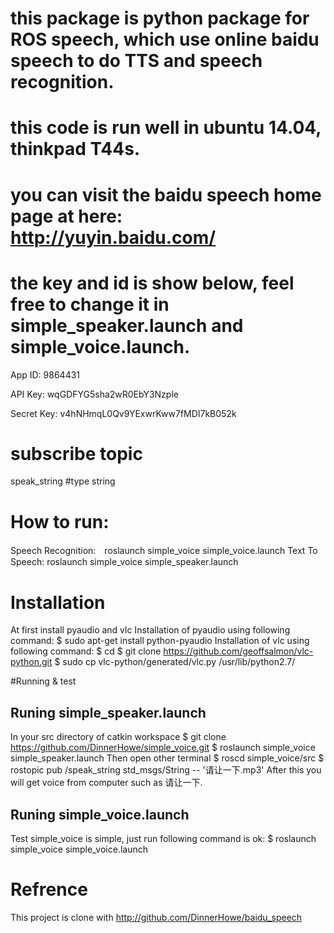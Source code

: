 # this package is python package for ROS speech, which use online baidu speech to do TTS and speech recognition.

# this code is run well in ubuntu 14.04, thinkpad T44s.

# you can visit the baidu speech home page at here: http://yuyin.baidu.com/

# the key and id is show below, feel free to change it in simple_speaker.launch and simple_voice.launch.


App ID: 9864431

API Key: wqGDFYG5sha2wR0EbY3Nzple

Secret Key: v4hNHmqL0Qv9YExwrKww7fMDI7kB052k

# subscribe topic
speak_string
#type
string

# How to run:

Speech Recognition:　roslaunch simple_voice simple_voice.launch
Text To Speech:  roslaunch simple_voice simple_speaker.launch


# Installation
At first install pyaudio and vlc
Installation of pyaudio using following command:
$ sudo apt-get install python-pyaudio
Installation of vlc using following command:
$ cd
$ git clone https://github.com/geoffsalmon/vlc-python.git
$ sudo cp vlc-python/generated/vlc.py /usr/lib/python2.7/

#Running & test
## Runing simple_speaker.launch
In your src directory of catkin workspace 
$ git clone https://github.com/DinnerHowe/simple_voice.git
$ roslaunch simple_voice simple_speaker.launch
Then open other terminal
$ roscd simple_voice/src
$ rostopic pub /speak_string std_msgs/String -- '请让一下.mp3'
After this you will get voice from computer such as 请让一下.
## Runing simple_voice.launch
Test simple_voice is simple, just run following command is ok:
$ roslaunch simple_voice simple_voice.launch

# Refrence
This project is clone with http://github.com/DinnerHowe/baidu_speech

